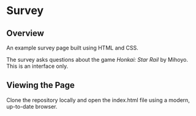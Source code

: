 # Survey

## Overview

An example survey page built using HTML and CSS.

The survey asks questions about the game *Honkai: Star Rail* by Mihoyo.  This is an interface only.

## Viewing the Page

Clone the repository locally and open the index.html file using a modern, up-to-date browser.
